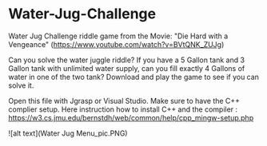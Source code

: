 # Water-Jug-Challenge
Water Jug Challenge riddle game from the Movie: "Die Hard with a Vengeance"  (https://www.youtube.com/watch?v=BVtQNK_ZUJg)

Can you solve the water juggle riddle? If you have a 5 Gallon tank and 3 Gallon tank with unlimited water supply, can you fill exactly 4 Gallons of water in one of the two tank? Download and play the game to see if you can solve it.

Open this file with Jgrasp or Visual Studio. Make sure to have the C++ complier setup. 
Here instruction how to install C++ and the compiler : https://w3.cs.jmu.edu/bernstdh/web/common/help/cpp_mingw-setup.php


  
![alt text](Water Jug Menu_pic.PNG)
